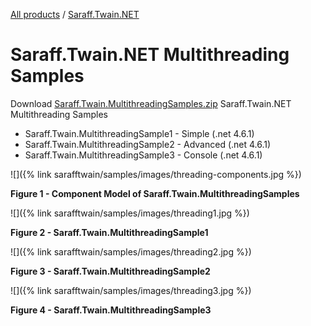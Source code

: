 [All products](../../) / [Saraff.Twain.NET](../#samples)
# Saraff.Twain.NET Multithreading Samples
Download [Saraff.Twain.MultithreadingSamples.zip](https://goo.gl/yprRFA) Saraff.Twain.NET Multithreading Samples

* Saraff.Twain.MultithreadingSample1 - Simple (.net 4.6.1)
* Saraff.Twain.MultithreadingSample2 - Advanced (.net 4.6.1)
* Saraff.Twain.MultithreadingSample3 - Console (.net 4.6.1)

![]({% link sarafftwain/samples/images/threading-components.jpg %})

**Figure 1 - Component Model of Saraff.Twain.MultithreadingSamples**

![]({% link sarafftwain/samples/images/threading1.jpg %})

**Figure 2 - Saraff.Twain.MultithreadingSample1**

![]({% link sarafftwain/samples/images/threading2.jpg %})

**Figure 3 - Saraff.Twain.MultithreadingSample2**

![]({% link sarafftwain/samples/images/threading3.jpg %})

**Figure 4 - Saraff.Twain.MultithreadingSample3**
